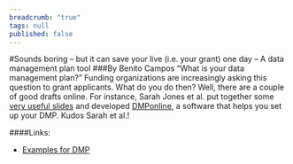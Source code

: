 ```yaml
---
breadcrumb: "true"
tags: null
published: false
---
```



#Sounds boring – but it can save your live (i.e. your grant) one day – A data management plan tool
###By Benito Campos
“What is your data management plan?” Funding organizations are increasingly asking this question to grant applicants. What do you do then? Well, there are a couple of good drafts online. For instance, Sarah Jones et al. put together some [very useful slides](http://de.slideshare.net/DCC-info/supporting-data-m) and developed [DMPonline](https://dmponline.dcc.ac.uk/), a software that helps you set up your DMP. Kudos Sarah et al.!

####Links: 
- [Examples for DMP](http://www.dcc.ac.uk/resources/data-management-plans/guidance-examples)
